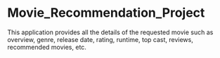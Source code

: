 # Movie_Recommendation_Project

This application provides all the details of the requested movie such as overview, genre, release date, rating, runtime, top cast, reviews, recommended movies, etc.

